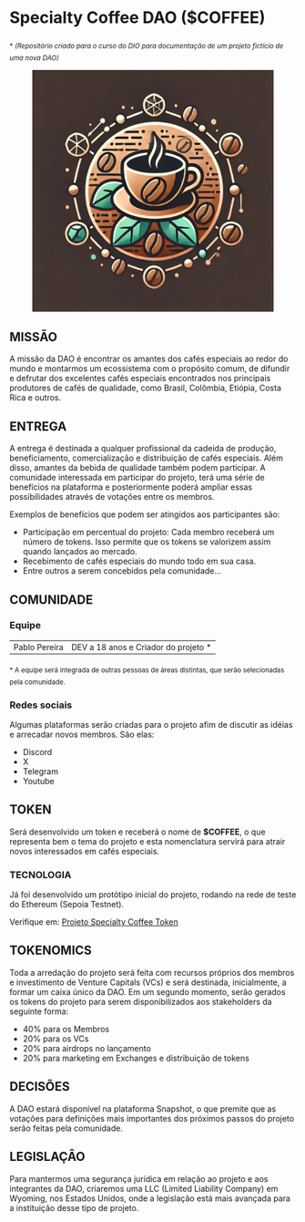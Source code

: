 # Specialty Coffee DAO ($COFFEE)
<sub>* *(Repositório criado para o curso do DIO para documentação de um projeto fictício de uma nova DAO)*</sub>

<div align="Center">
  <figure>
    <img src="images/logo_coffee.webp" alt="Logo Specialty Coffee DAO" width="450" />
  </figure>
</div>

## MISSÃO
A missão da DAO é encontrar os amantes dos cafés especiais ao redor do mundo e montarmos um ecossistema com o propósito comum, de difundir e defrutar dos excelentes cafés especiais encontrados nos principais produtores de cafés de qualidade, como Brasil, Colômbia, Etiópia, Costa Rica e outros.

## ENTREGA
A entrega é destinada a qualquer profissional da cadeida de produção, beneficiamento, comercialização e distribuição de cafés especiais. Além disso, amantes da bebida de qualidade também podem participar.
A comunidade interessada em participar do projeto, terá uma série de benefícios na plataforma e posteriormente poderá ampliar essas possibilidades através de votações entre os membros.

Exemplos de benefícios que podem ser atingidos aos participantes são:

  * Participação em percentual do projeto: Cada membro receberá um número de tokens. Isso permite que os tokens se valorizem assim quando lançados ao mercado.
  * Recebimento de cafés especiais do mundo todo em sua casa.
  * Entre outros a serem concebidos pela comunidade...

## COMUNIDADE
### Equipe
<table>
  <tr>
    <td>
      Pablo Pereira
    </td>
    <td>
      DEV a 18 anos e Criador do projeto *
    </td>
  </tr>
</table>
<sub>* A equipe será integrada de outras pessoas de áreas distintas, que serão selecionadas pela comunidade.</sub>

### Redes sociais
Algumas plataformas serão criadas para o projeto afim de discutir as idéias e arrecadar novos membros.
São elas:
 * Discord
 * X
 * Telegram
 * Youtube

## TOKEN
Será desenvolvido um token e receberá o nome de **$COFFEE**, o que representa bem o tema do projeto e esta nomenclatura servirá para atrair novos interessados em cafés especiais.

### TECNOLOGIA
Já foi desenvolvido um protótipo inicial do projeto, rodando na rede de teste do Ethereum (Sepoia Testnet).

Verifique em: [Projeto Specialty Coffee Token](https://github.com/pablodevbr/dio_first_token)

## TOKENOMICS
Toda a arredação do projeto será feita com recursos próprios dos membros e investimento de Venture Capitals (VCs) e será destinada, inicialmente, a formar um caixa único da DAO.
Em um segundo momento, serão gerados os tokens do projeto para serem disponibilizados aos stakeholders da seguinte forma:
 * 40% para os Membros
 * 20% para os VCs
 * 20% para airdrops no lançamento
 * 20% para marketing em Exchanges e distribuição de tokens

## DECISÕES
A DAO estará disponível na plataforma Snapshot, o que premite que as votações para definições mais importantes dos próximos passos do projeto serão feitas pela comunidade.

## LEGISLAÇÂO
Para mantermos uma segurança jurídica em relação ao projeto e aos integrantes da DAO, criaremos uma LLC (Limited Liability Company) em Wyoming, nos Estados Unidos, onde a legislação está mais avançada para a instituição desse tipo de projeto.
